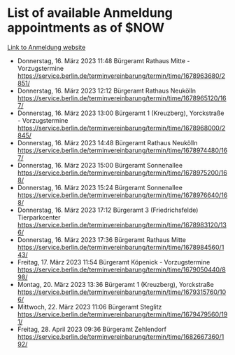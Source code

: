 # List of available Anmeldung appointments as of $NOW
[Link to Anmeldung website](https://service.berlin.de/terminvereinbarung/termin/tag.php?termin=1&anliegen[]=120686&dienstleisterlist=122210,122217,327316,122219,327312,122227,327314,122231,327346,122243,327348,122254,122252,329742,122260,329745,122262,329748,122271,327278,122273,327274,122277,327276,330436,122280,327294,122282,327290,122284,327292,122291,327270,122285,327266,122286,327264,122296,327268,150230,329760,122297,327286,122294,327284,122312,329763,122314,329775,122304,327330,122311,327334,122309,327332,317869,122281,327352,122279,329772,122283,122276,327324,122274,327326,122267,329766,122246,327318,122251,327320,122257,327322,122208,327298,122226,327300&herkunft=http%3A%2F%2Fservice.berlin.de%2Fdienstleistung%2F120686%2F)
- Donnerstag, 16. März 2023 11:48 Bürgeramt Rathaus Mitte - Vorzugstermine https://service.berlin.de/terminvereinbarung/termin/time/1678963680/2851/
- Donnerstag, 16. März 2023 12:12 Bürgeramt Rathaus Neukölln https://service.berlin.de/terminvereinbarung/termin/time/1678965120/167/
- Donnerstag, 16. März 2023 13:00 Bürgeramt 1 (Kreuzberg), Yorckstraße - Vorzugstermine https://service.berlin.de/terminvereinbarung/termin/time/1678968000/2845/
- Donnerstag, 16. März 2023 14:48 Bürgeramt Rathaus Neukölln https://service.berlin.de/terminvereinbarung/termin/time/1678974480/167/
- Donnerstag, 16. März 2023 15:00 Bürgeramt Sonnenallee https://service.berlin.de/terminvereinbarung/termin/time/1678975200/168/
- Donnerstag, 16. März 2023 15:24 Bürgeramt Sonnenallee https://service.berlin.de/terminvereinbarung/termin/time/1678976640/168/
- Donnerstag, 16. März 2023 17:12 Bürgeramt 3 (Friedrichsfelde) Tierparkcenter https://service.berlin.de/terminvereinbarung/termin/time/1678983120/136/
- Donnerstag, 16. März 2023 17:36 Bürgeramt Rathaus Mitte https://service.berlin.de/terminvereinbarung/termin/time/1678984560/143/
- Freitag, 17. März 2023 11:54 Bürgeramt Köpenick - Vorzugstermine https://service.berlin.de/terminvereinbarung/termin/time/1679050440/898/
- Montag, 20. März 2023 13:36 Bürgeramt 1 (Kreuzberg), Yorckstraße https://service.berlin.de/terminvereinbarung/termin/time/1679315760/106/
- Mittwoch, 22. März 2023 11:06 Bürgeramt Steglitz https://service.berlin.de/terminvereinbarung/termin/time/1679479560/191/
- Freitag, 28. April 2023 09:36 Bürgeramt Zehlendorf https://service.berlin.de/terminvereinbarung/termin/time/1682667360/192/
